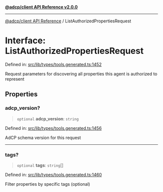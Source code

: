 [**@adcp/client API Reference v2.0.0**](../README.md)

***

[@adcp/client API Reference](../README.md) / ListAuthorizedPropertiesRequest

# Interface: ListAuthorizedPropertiesRequest

Defined in: [src/lib/types/tools.generated.ts:1452](https://github.com/adcontextprotocol/adcp-client/blob/9ed0be764adbd110916d257101c95a577b3f15c8/src/lib/types/tools.generated.ts#L1452)

Request parameters for discovering all properties this agent is authorized to represent

## Properties

### adcp\_version?

> `optional` **adcp\_version**: `string`

Defined in: [src/lib/types/tools.generated.ts:1456](https://github.com/adcontextprotocol/adcp-client/blob/9ed0be764adbd110916d257101c95a577b3f15c8/src/lib/types/tools.generated.ts#L1456)

AdCP schema version for this request

***

### tags?

> `optional` **tags**: `string`[]

Defined in: [src/lib/types/tools.generated.ts:1460](https://github.com/adcontextprotocol/adcp-client/blob/9ed0be764adbd110916d257101c95a577b3f15c8/src/lib/types/tools.generated.ts#L1460)

Filter properties by specific tags (optional)
